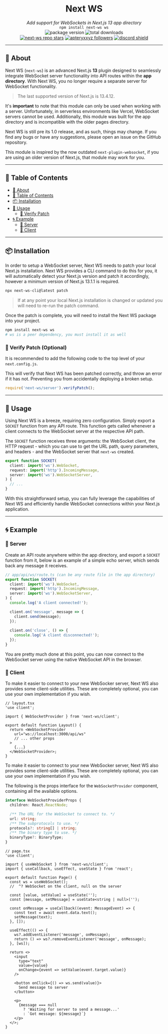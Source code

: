 <div align="center">
  <h1><strong>Next WS</strong></h1>
  <i>Add support for WebSockets in Next.js 13 app directory</i><br>
  <code>npm install next-ws ws</code>
</div>

<div align="center">
  <img alt="package version" src="https://img.shields.io/npm/v/next-ws?label=version">
  <img alt="total downloads" src="https://img.shields.io/npm/dt/next-ws">
  <br>
  <a href="https://github.com/apteryxxyz/next-ws"><img alt="next-ws repo stars" src="https://img.shields.io/github/stars/apteryxxyz/next-ws?style=social"></a>
  <a href="https://github.com/apteryxxyz"><img alt="apteryxxyz followers" src="https://img.shields.io/github/followers/apteryxxyz?style=social"></a>
  <a href="https://discord.gg/vZQbMhwsKY"><img src="https://discordapp.com/api/guilds/829836158007115806/widget.png?style=shield" alt="discord shield"/></a>
</div>

---

## 🤔 About

Next WS (`next-ws`) is an advanced Next.js **13** plugin designed to seamlessly integrate WebSocket server functionality into API routes within the **app directory**. With Next WS, you no longer require a separate server for WebSocket functionality.

> The last supported version of Next.js is 13.4.12. 

It's **important** to note that this module can only be used when working with a server. Unfortunately, in serverless environments like Vercel, WebSocket servers cannot be used. Additionally, this module was built for the app directory and is incompatible with the older pages directory.

Next WS is still pre its 1.0 release, and as such, things may change. If you find any bugs or have any suggestions, please open an issue on the GitHub repository.

This module is inspired by the now outdated `next-plugin-websocket`, if you are using an older version of Next.js, that module may work for you.

---

## 🏓 Table of Contents

- [🤔 About](#-about)
- [🏓 Table of Contents](#-table-of-contents)
- [📦 Installation](#-installation)
- [🚀 Usage](#-usage)
  - [🚓 Verify Patch](#-verify-patch)
- [🌀 Example](#-example)
  - [📁 Server](#-server)
  - [📁 Client](#-client)

---

## 📦 Installation

In order to setup a WebSocket server, Next WS needs to patch your local Next.js installation. Next WS provides a CLI command to do this for you, it will automatically detect your Next.js version and patch it accordingly, however a minimum version of Next.js 13.1.1 is required.

```sh
npx next-ws-cli@latest patch
```

> If at any point your local Next.js installation is changed or updated you will need to re-run the patch command.

Once the patch is complete, you will need to install the Next WS package into your project.

```sh
npm install next-ws ws
# ws is a peer dependency, you must install it as well
```

### 🚓 Verify Patch (Optional)

It is recommended to add the following code to the top level of your `next.config.js`.

This will verify that Next WS has been patched correctly, and throw an error if it has not. Preventing you from accidentally deploying a broken setup.

```ts
require('next-ws/server').verifyPatch();
```

---

## 🚀 Usage

Using Next WS is a breeze, requiring zero configuration. Simply export a `SOCKET` function from any API route. This function gets called whenever a client connects to the WebSocket server at the respective API path.

The `SOCKET` function receives three arguments: the WebSocket client, the HTTP request - which you can use to get the URL path, query parameters, and headers - and the WebSocket server that `next-ws` created.

```ts
export function SOCKET(
  client: import('ws').WebSocket,
  request: import('http').IncomingMessage,
  server: import('ws').WebSocketServer,
) {
  // ...
}
```

With this straightforward setup, you can fully leverage the capabilities of Next WS and efficiently handle WebSocket connections within your Next.js application.

---

## 🌀 Example

### 📁 Server

Create an API route anywhere within the app directory, and export a `SOCKET` function from it, below is an example of a simple echo server, which sends back any message it receives.

```ts
// app/api/ws/route.ts (can be any route file in the app directory)
export function SOCKET(
  client: import('ws').WebSocket,
  request: import('http').IncomingMessage,
  server: import('ws').WebSocketServer,
) {
  console.log('A client connected!');

  client.on('message', message => {
    client.send(message);
  });
  
  client.on('close', () => {
    console.log('A client disconnected!');
  });
}
```

You are pretty much done at this point, you can now connect to the WebSocket server using the native WebSocket API in the browser.

### 📁 Client

To make it easier to connect to your new WebSocker server, Next WS also provides some client-side utilities. These are completely optional, you can use your own implementation if you wish.

```tsx
// layout.tsx
'use client';

import { WebSocketProvider } from 'next-ws/client';

export default function Layout() {
  return <WebSocketProvider
    url="ws://localhost:3000/api/ws"
    // ... other props
  >
    {...}
  </WebSocketProvider>;
}
```

To make it easier to connect to your new WebSocker server, Next WS also provides some client-side utilities. These are completely optional, you can use your own implementation if you wish.

The following is the props interface for the `WebSocketProvider` component, containing all the available options.

```ts
interface WebSocketProviderProps {
  children: React.ReactNode;

  /** The URL for the WebSocket to connect to. */
  url: string;
  /** The subprotocols to use. */
  protocols?: string[] | string;
  /** The binary type to use. */
  binaryType?: BinaryType;
}
```

```tsx
// page.tsx
'use client';

import { useWebSocket } from 'next-ws/client';
import { useCallback, useEffect, useState } from 'react';

export default function Page() {
  const ws = useWebSocket();
  //  ^? WebSocket on the client, null on the server

  const [value, setValue] = useState('');
  const [message, setMessage] = useState<string | null>('');

  const onMessage = useCallback((event: MessageEvent) => {
    const text = await event.data.text();
    setMessage(text);
  }, []);

  useEffect(() => {
    ws?.addEventListener('message', onMessage);
    return () => ws?.removeEventListener('message', onMessage);
  }, [ws]);

  return <>
    <input
      type="text"
      value={value}
      onChange={event => setValue(event.target.value)}
    />

    <button onClick={() => ws.send(value)}>
      Send message to server
    </button>

    <p>
      {message === null
        ? 'Waiting for server to send a message...'
        : `Got message: ${message}`}
    </p>
  </>;
}
```
